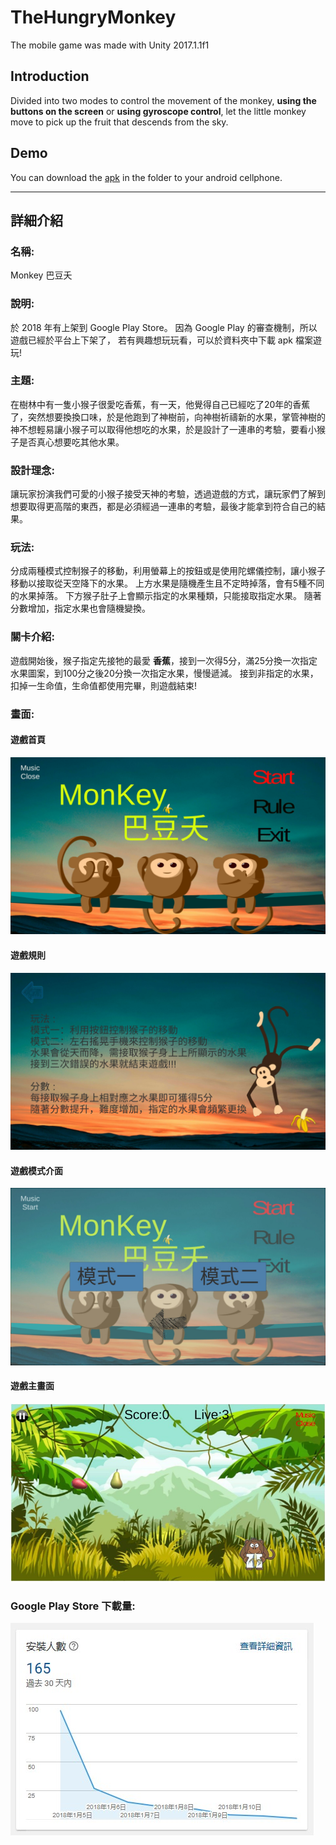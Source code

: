 # TheHungryMonkey
The mobile game was made with Unity 2017.1.1f1

## Introduction

Divided into two modes to control the movement of the monkey, **using the buttons on the screen** or **using gyroscope control**, 
let the little monkey move to pick up the fruit that descends from the sky.

## Demo

You can download the [apk](/Demo/game/TheHungryGame.apk) in the folder to your android cellphone.

---

## 詳細介紹

### 名稱:
Monkey 巴豆夭

### 說明:
於 2018 年有上架到 Google Play Store。
因為 Google Play 的審查機制，所以遊戲已經於平台上下架了，
若有興趣想玩玩看，可以於資料夾中下載 apk 檔案遊玩!

### 主題:
在樹林中有一隻小猴子很愛吃香蕉，有一天，他覺得自己已經吃了20年的香蕉了，突然想要換換口味，於是他跑到了神樹前，向神樹祈禱新的水果，掌管神樹的神不想輕易讓小猴子可以取得他想吃的水果，於是設計了一連串的考驗，要看小猴子是否真心想要吃其他水果。 

### 設計理念:
讓玩家扮演我們可愛的小猴子接受天神的考驗，透過遊戲的方式，讓玩家們了解到想要取得更高階的東西，都是必須經過一連串的考驗，最後才能拿到符合自己的結果。

### 玩法:
分成兩種模式控制猴子的移動，利用螢幕上的按鈕或是使用陀螺儀控制，讓小猴子移動以接取從天空降下的水果。
上方水果是隨機產生且不定時掉落，會有5種不同的水果掉落。 
下方猴子肚子上會顯示指定的水果種類，只能接取指定水果。
隨著分數增加，指定水果也會隨機變換。

### 關卡介紹:
遊戲開始後，猴子指定先接牠的最愛 **香蕉**，接到一次得5分，滿25分換一次指定水果圖案，到100分之後20分換一次指定水果，慢慢遞減。
接到非指定的水果，扣掉一生命值，生命值都使用完畢，則遊戲結束!

### 畫面:
#### 遊戲首頁
![](/Demo/picture/game_home.jpg)

#### 遊戲規則
![](/Demo/picture/game_rule.jpg)

#### 遊戲模式介面
![](/Demo/picture/game_mode.jpg)

#### 遊戲主畫面
![](/Demo/picture/TheHungryGame.jpg)

### Google Play Store 下載量: 
![](/Demo/picture/download.jpg)